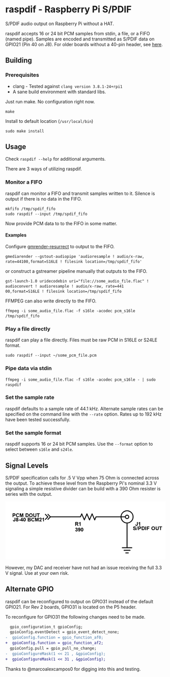 # raspdif - Raspberry Pi S/PDIF
S/PDIF audio output on Raspberry Pi without a HAT.

raspdif accepts 16 or 24 bit PCM samples from stdin, a file, or a FIFO (named pipe). Samples are encoded and transmitted as S/PDIF data on GPIO21 (Pin 40 on J8). For older boards without a 40-pin header, see [here](#Alternate-GPIO).

## Building
### Prerequisites
* clang - Tested against `clang version 3.8.1-24+rpi1`
* A sane build environment with standard libs.

Just run make. No configuration right now.
```
make
```
Install to default location (`/usr/local/bin`)
```
sudo make install
```

## Usage
Check `raspdif --help` for additional arguments.

There are 3 ways of utilizing raspdif.
### Monitor a FIFO
raspdif can monitor a FIFO and transmit samples written to it. Silence is output if there is no data in the FIFO.

```
mkfifo /tmp/spdif_fifo
sudo raspdif --input /tmp/spdif_fifo
```

Now provide PCM data to to the FIFO in some matter.

#### Examples
Configure [gmrender-resurrect](https://github.com/hzeller/gmrender-resurrect) to output to the FIFO.
```
gmediarender --gstout-audiopipe 'audioresample ! audio/x-raw, rate=44100,format=S16LE ! filesink location=/tmp/spdif_fifo'
```

or construct a gstreamer pipeline manually that outputs to the FIFO.
```
gst-launch-1.0 uridecodebin uri="file://some_audio_file.flac" ! audioconvert ! audioresample ! audio/x-raw, rate=441
00,format=S16LE ! filesink location=/tmp/spdif_fifo
```

FFMPEG can also write directly to the FIFO.
```
ffmpeg -i some_audio_file.flac -f s16le -acodec pcm_s16le /tmp/spdif_fifo
```

### Play a file directly
raspdif can play a file directly. Files must be raw PCM in S16LE or S24LE format.
```
sudo raspdif --input ~/some_pcm_file.pcm
```

### Pipe data via stdin
```
ffmpeg -i some_audio_file.flac -f s16le -acodec pcm_s16le - | sudo raspdif
```

### Set the sample rate
raspdif defaults to a sample rate of 44.1 kHz. Alternate sample rates can be specified on the command line with the `--rate` option. Rates up to 192 kHz have been tested successfully.

### Set the sample format
raspdif supports 16 or 24 bit PCM samples. Use the `--format` option to select between `s16le` and `s24le`.

## Signal Levels
S/PDIF specification calls for .5 V Vpp when 75 Ohm is connected across the output. To achieve these level from the Raspberry Pi's nominal 3.3 V signaling a simple resistive divider can be build with a 390 Ohm resister is series with the output.

![Resistive Divider](raspdif_divider.png)

However, my DAC and receiver have not had an issue receiving the full 3.3 V signal. Use at your own risk.

## Alternate GPIO
raspdif can be reconfigured to output on GPIO31 instead of the default GPIO21. For Rev 2 boards, GPIO31 is located on the P5 header.

To reconfigure for GPIO31 the following changes need to be made.
```diff
  gpio_configuration_t gpioConfig;
  gpioConfig.eventDetect = gpio_event_detect_none;
-  gpioConfig.function = gpio_function_af0;
+  gpioConfig.function = gpio_function_af2;
  gpioConfig.pull = gpio_pull_no_change;
-  gpioConfigureMask(1 << 21 , &gpioConfig);
+  gpioConfigureMask(1 << 31 , &gpioConfig);
```

Thanks to @marcoalexcampos0 for digging into this and testing.